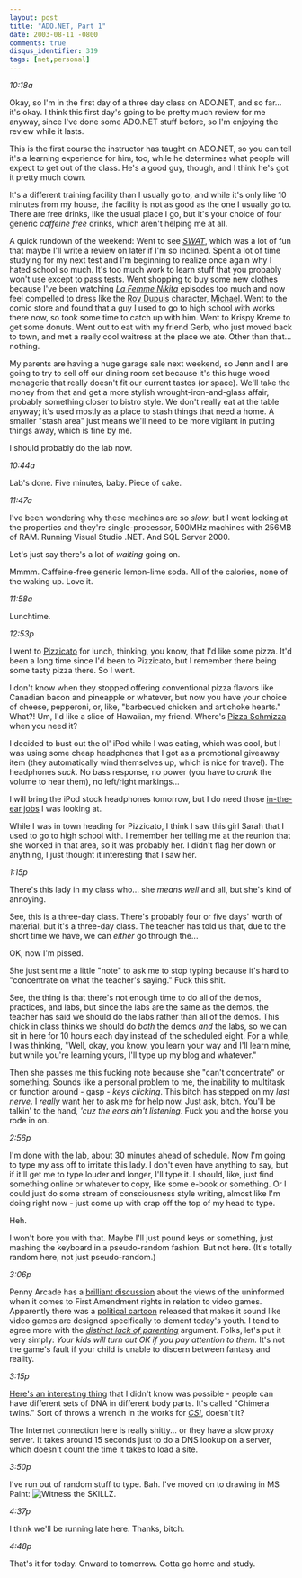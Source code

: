 ```yaml
---
layout: post
title: "ADO.NET, Part 1"
date: 2003-08-11 -0800
comments: true
disqus_identifier: 319
tags: [net,personal]
---
```

*10:18a*

 Okay, so I'm in the first day of a three day class on ADO.NET, and so
far... it's okay. I think this first day's going to be pretty much
review for me anyway, since I've done some ADO.NET stuff before, so I'm
enjoying the review while it lasts.

 This is the first course the instructor has taught on ADO.NET, so you
can tell it's a learning experience for him, too, while he determines
what people will expect to get out of the class. He's a good guy,
though, and I think he's got it pretty much down.

 It's a different training facility than I usually go to, and while it's
only like 10 minutes from my house, the facility is not as good as the
one I usually go to. There are free drinks, like the usual place I go,
but it's your choice of four generic *caffeine free* drinks, which
aren't helping me at all.

 A quick rundown of the weekend: Went to see
[*SWAT*](http://us.imdb.com/Title?0257076), which was a lot of fun that
maybe I'll write a review on later if I'm so inclined. Spent a lot of
time studying for my next test and I'm beginning to realize once again
why I hated school so much. It's too much work to learn stuff that you
probably won't use except to pass tests. Went shopping to buy some new
clothes because I've been watching [*La Femme
Nikita*](http://www.usanetwork.com/series/nikita/) episodes too much and
now feel compelled to dress like the [Roy
Dupuis](http://us.imdb.com/Name?Dupuis,%20Roy) character,
[Michael](http://www.usanetwork.com/series/nikita/michael.html). Went to
the comic store and found that a guy I used to go to high school with
works there now, so took some time to catch up with him. Went to Krispy
Kreme to get some donuts. Went out to eat with my friend Gerb, who just
moved back to town, and met a really cool waitress at the place we ate.
Other than that... nothing.

 My parents are having a huge garage sale next weekend, so Jenn and I
are going to try to sell off our dining room set because it's this huge
wood menagerie that really doesn't fit our current tastes (or space).
We'll take the money from that and get a more stylish
wrought-iron-and-glass affair, probably something closer to bistro
style. We don't really eat at the table anyway; it's used mostly as a
place to stash things that need a home. A smaller "stash area" just
means we'll need to be more vigilant in putting things away, which is
fine by me.

 I should probably do the lab now.

 *10:44a*

 Lab's done. Five minutes, baby. Piece of cake.

 *11:47a*

 I've been wondering why these machines are so *slow*, but I went
looking at the properties and they're single-processor, 500MHz machines
with 256MB of RAM. Running Visual Studio .NET. And SQL Server 2000.

 Let's just say there's a lot of *waiting* going on.

 Mmmm. Caffeine-free generic lemon-lime soda. All of the calories, none
of the waking up. Love it.

 *11:58a*

 Lunchtime.

 *12:53p*

 I went to [Pizzicato](http://www.pizzicatogourmetpizza.com/) for lunch,
thinking, you know, that I'd like some pizza. It'd been a long time
since I'd been to Pizzicato, but I remember there being some tasty pizza
there. So I went.

 I don't know when they stopped offering conventional pizza flavors like
Canadian bacon and pineapple or whatever, but now you have your choice
of cheese, pepperoni, or, like, "barbecued chicken and artichoke
hearts." What?! Um, I'd like a slice of Hawaiian, my friend. Where's
[Pizza Schmizza](http://www.schmizza.com/) when you need it?

 I decided to bust out the ol' iPod while I was eating, which was cool,
but I was using some cheap headphones that I got as a promotional
giveaway item (they automatically wind themselves up, which is nice for
travel). The headphones *suck*. No bass response, no power (you have to
*crank* the volume to hear them), no left/right markings...

 I will bring the iPod stock headphones tomorrow, but I do need those
[in-the-ear
jobs](http://www.amazon.com/exec/obidos/ASIN/B000092YQW/mhsvortex) I was
looking at.

 While I was in town heading for Pizzicato, I think I saw this girl
Sarah that I used to go to high school with. I remember her telling me
at the reunion that she worked in that area, so it was probably her. I
didn't flag her down or anything, I just thought it interesting that I
saw her.

 *1:15p*

 There's this lady in my class who... she *means well* and all, but
she's kind of annoying.

 See, this is a three-day class. There's probably four or five days'
worth of material, but it's a three-day class. The teacher has told us
that, due to the short time we have, we can *either* go through the...

 OK, now I'm pissed.

 She just sent me a little "note" to ask me to stop typing because it's
hard to "concentrate on what the teacher's saying." Fuck this shit.

 See, the thing is that there's not enough time to do all of the demos,
practices, and labs, but since the labs are the same as the demos, the
teacher has said we should do the labs rather than all of the demos.
This chick in class thinks we should do *both* the demos *and* the labs,
so we can sit in here for 10 hours each day instead of the scheduled
eight. For a while, I was thinking, "Well, okay, you know, you learn
your way and I'll learn mine, but while you're learning yours, I'll type
up my blog and whatever."

 Then she passes me this fucking note because she "can't concentrate" or
something. Sounds like a personal problem to me, the inability to
multitask or function around - gasp - *keys clicking*. This bitch has
stepped on my *last nerve*. I *really* want her to ask me for help now.
Just ask, bitch. You'll be talkin' to the hand, *'cuz the ears ain't
listening*. Fuck you and the horse you rode in on.

 *2:56p*

 I'm done with the lab, about 30 minutes ahead of schedule. Now I'm
going to type my ass off to irritate this lady. I don't even have
anything to say, but if it'll get me to type louder and longer, I'll
type it. I should, like, just find something online or whatever to copy,
like some e-book or something. Or I could just do some stream of
consciousness style writing, almost like I'm doing right now - just come
up with crap off the top of my head to type.

 Heh.

 I won't bore you with that. Maybe I'll just pound keys or something,
just mashing the keyboard in a pseudo-random fashion. But not here.
(It's totally random here, not just pseudo-random.)

 *3:06p*

 Penny Arcade has a [brilliant
discussion](http://www.penny-arcade.com/news.php3?date=2003-08-11) about
the views of the uninformed when it comes to First Amendment rights in
relation to video games. Apparently there was a [political
cartoon](http://www.penny-arcade.com/docs/policar.jpg) released that
makes it sound like video games are designed specifically to dement
today's youth. I tend to agree more with the [*distinct lack of
parenting*](http://www.penny-arcade.com/view.php3?date=2003-08-11)
argument. Folks, let's put it very simply: *Your kids will turn out OK
if you pay attention to them.* It's not the game's fault if your child
is unable to discern between fantasy and reality.

 *3:15p*

 [Here's an interesting
thing](http://science.slashdot.org/science/03/08/11/1345228.shtml?tid=134)
that I didn't know was possible - people can have different sets of DNA
in different body parts. It's called "Chimera twins." Sort of throws a
wrench in the works for
[*CSI*](http://www.cbs.com/primetime/csi/main.shtml), doesn't it?

 The Internet connection here is really shitty... or they have a slow
proxy server. It takes around 15 seconds just to do a DNS lookup on a
server, which doesn't count the time it takes to load a site.

 *3:50p*

 I've run out of random stuff to type. Bah. I've moved on to drawing in
MS Paint:
![Witness the
SKILLZ](https://hyqi8g.blu.livefilestore.com/y2po7-h7R2A3UTp8-eqb433PWLwx5WOleOQEjgLrstvvgGwf96RBXSF3oHtbjtg2qqi6f8wb-1dvxJPx7AAZ0f2z6INmkA94W622XU0UilqMDY/20030811artskillz.gif?psid=1).

 *4:37p*

 I think we'll be running late here. Thanks, bitch.

 *4:48p*

 That's it for today. Onward to tomorrow. Gotta go home and study.
